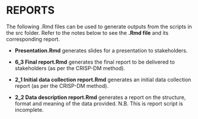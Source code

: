 # REPORTS

The following .Rmd files can be used to generate outputs from the scripts in the src folder. Refer to the notes below to see the **.Rmd file** and its corresponding report.

- **Presentation.Rmd** generates slides for a presentation to stakeholders.

- **6_3 Final report.Rmd** generates the final report to be delivered to stakeholders (as per the CRISP-DM method).

- **2_1 Initial data collection report.Rmd** generates an initial data collection report (as per the CRISP-DM method).

- **2_2 Data description report.Rmd** generates a report on the structure, format and meaning of the data provided. N.B. This is report script is incomplete.